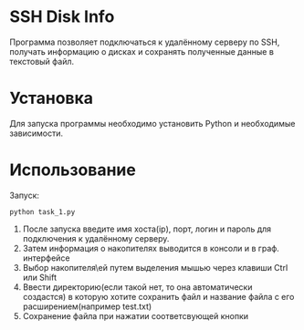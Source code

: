 # SSH Disk Info
Программа позволяет подключаться к удалённому серверу по SSH, получать информацию о дисках и сохранять полученные данные в текстовый файл. 

# Установка
Для запуска программы необходимо установить Python и необходимые зависимости.

# Использование
Запуск:
```
python task_1.py
```
1. После запуска введите имя хоста(ip), порт, логин и пароль для подключения к удалённому серверу.
2. Затем информация о накопителях выводится в консоли и в граф. интерфейсе
3. Выбор накопителя\ей путем выделения мышью через клавиши Ctrl или Shift
4. Ввести директорию(если такой нет, то она автоматически создастся) в которую хотите сохранить файл и название файла с его расширением(например test.txt)
5. Сохранение файла при нажатии соответсвующей кнопки
